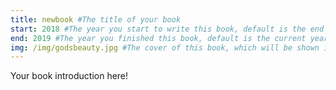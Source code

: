```yaml
---
title: newbook #The title of your book
start: 2018 #The year you start to write this book, default is the end year.
end: 2019 #The year you finished this book, default is the current year.
img: /img/godsbeauty.jpg #The cover of this book, which will be shown in the home slides and the book index page.
---
```

Your book introduction here!